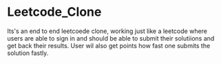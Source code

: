 # Leetcode_Clone
Its's an end to end leetcoede clone, working just like a leetcode where users are able to sign in and should be able to submit their solutiions and get back their results. User wil also get points how fast one submits the solution fastly.
